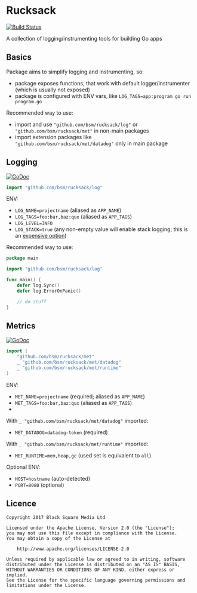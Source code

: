 # Rucksack

[![Build Status](https://travis-ci.org/bsm/rucksack.svg)](https://travis-ci.org/bsm/rucksack)

A collection of logging/instrumenting tools for building Go apps

## Basics

Package aims to simplify logging and instrumenting, so:
- package exposes functions, that work with default logger/instrumenter (which is usually not exposed)
- package is configured with ENV vars, like `LOG_TAGS=app:program go run program.go`

Recommended way to use:
- import and use `"github.com/bsm/rucksack/log"` or `"github.com/bsm/rucksack/met"` in non-main packages
- import extension packages like `_ "github.com/bsm/rucksack/met/datadog"` only in main package


## Logging

[![GoDoc](https://godoc.org/github.com/bsm/rucksack/log?status.svg)](https://godoc.org/github.com/bsm/rucksack/log)

```go
import "github.com/bsm/rucksack/log"
```

ENV:
- `LOG_NAME=projectname` (aliased as `APP_NAME`)
- `LOG_TAGS=foo:bar,baz:qux` (aliased as `APP_TAGS`)
- `LOG_LEVEL=INFO`
- `LOG_STACK=true` (any non-empty value will enable stack logging; this is an [expensive option](https://godoc.org/go.uber.org/zap#Stack))

Recommended way to use:

```go
package main

import "github.com/bsm/rucksack/log"

func main() {
	defer log.Sync()
	defer log.ErrorOnPanic()

	// do stuff
}
```


## Metrics

[![GoDoc](https://godoc.org/github.com/bsm/rucksack/met?status.svg)](https://godoc.org/github.com/bsm/rucksack/met)

```go
import (
	"github.com/bsm/rucksack/met"
	_ "github.com/bsm/rucksack/met/datadog"
	_ "github.com/bsm/rucksack/met/runtime"
)
```

ENV:
- `MET_NAME=projectname` (required; aliased as `APP_NAME`)
- `MET_TAGS=foo:bar,baz:qux` (aliased as `APP_TAGS`)
- 

With `_ "github.com/bsm/rucksack/met/datadog"` imported:
- `MET_DATADOG=datadog-token` (required)

With `_ "github.com/bsm/rucksack/met/runtime"` imported:
- `MET_RUNTIME=mem,heap,gc` (used set is equivalent to `all`)

Optional ENV:
- `HOST=hostname` (auto-detected)
- `PORT=8080` (optional)

## Licence

    Copyright 2017 Black Square Media Ltd

    Licensed under the Apache License, Version 2.0 (the "License");
    you may not use this file except in compliance with the License.
    You may obtain a copy of the License at

        http://www.apache.org/licenses/LICENSE-2.0

    Unless required by applicable law or agreed to in writing, software
    distributed under the License is distributed on an "AS IS" BASIS,
    WITHOUT WARRANTIES OR CONDITIONS OF ANY KIND, either express or implied.
    See the License for the specific language governing permissions and
    limitations under the License.
